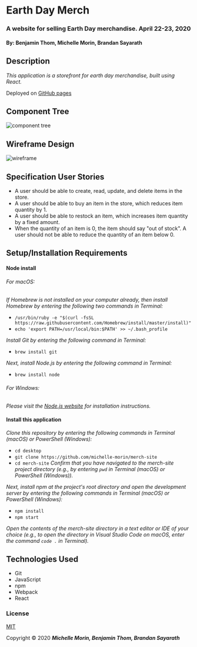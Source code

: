 # Earth Day Merch

### A website for selling Earth Day merchandise. April 22-23, 2020
#### By: Benjamin Thom, Michelle Morin, Brandan Sayarath

## Description

_This application is a storefront for earth day merchandise, built using React._

Deployed on [GitHub pages](https://michelle-morin.github.io/merch-site/)

## Component Tree
![component tree](merch-site-diagram.jpg)

## Wireframe Design
![wireframe](merch-site-design.png)

## Specification User Stories
* A user should be able to create, read, update, and delete items in the store.
* A user should be able to buy an item in the store, which reduces item quantity by 1.
* A user should be able to restock an item, which increases item quantity by a fixed amount.
* When the quantity of an item is 0, the item should say "out of stock". A user should not be able to reduce the quantity of an item below 0.

## Setup/Installation Requirements

#### Node install

###### For macOS:
_If Homebrew is not installed on your computer already, then install Homebrew by entering the following two commands in Terminal:_
* ``/usr/bin/ruby -e "$(curl -fsSL https://raw.githubusercontent.com/Homebrew/install/master/install)"``
* ``echo 'export PATH=/usr/local/bin:$PATH' >> ~/.bash_profile``

_Install Git by entering the following command in Terminal:_
* ``brew install git``

_Next, install Node.js by entering the following command in Terminal:_
* ``brew install node``

###### For Windows:
_Please visit the [Node.js website](https://nodejs.org/en/download/) for installation instructions._

#### Install this application

_Clone this repository by entering the following commands in Terminal (macOS) or PowerShell (Windows):_
* ``cd desktop``
* ``git clone https://github.com/michelle-morin/merch-site``
* ``cd merch-site``
_Confirm that you have navigated to the merch-site project directory (e.g., by entering ``pwd`` in Terminal (macOS) or PowerShell (Windows))._

_Next, install npm at the project's root directory and open the development server by entering the following commands in Terminal (macOS) or PowerShell (Windows):_
* ``npm install``
* ``npm start``

_Open the contents of the merch-site directory in a text editor or IDE of your choice (e.g., to open the directory in Visual Studio Code on macOS, enter the command ``code .`` in Terminal)._

## Technologies Used

* Git
* JavaScript
* npm
* Webpack
* React

### License

[MIT](https://choosealicense.com/licenses/mit/)

Copyright &copy; 2020 **_Michelle Morin, Benjamin Thom, Brandan Sayarath_** 
